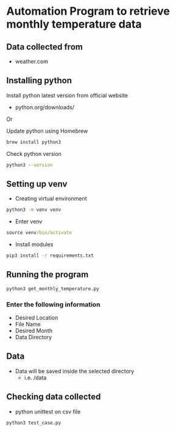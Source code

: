 # Automation Program to retrieve monthly temperature data

## Data collected from

- weather.com

## Installing python

Install python latest version from official website

- python.org/downloads/

Or

Update python using Homebrew

```cmd
brew install python3
```

Check python version

```cmd
python3 --version
```

## Setting up venv

- Creating virtual environment

```cmd
python3 -m venv venv
```

- Enter venv

```cmd
source venv/bin/activate
```

- Install modules

```cmd
pip3 install -r requirements.txt
```

## Running the program

```cmd
python3 get_monthly_temperature.py
```

### Enter the following information

- Desired Location
- File Name
- Desired Month
- Data Directory

## Data

- Data will be saved inside the selected directory
  - i.e. /data

## Checking data collected

- python unittest on csv file

```cmd
python3 test_case.py
```
